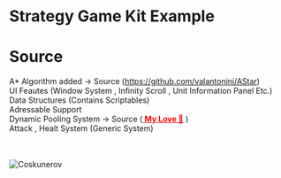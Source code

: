 # Strategy Game Kit Example

# Source
A* Algorithm added -> Source (https://github.com/valantonini/AStar) </br>
UI Feautes (Window System , Infinity Scroll , Unit Information Panel Etc.)</br>
Data Structures (Contains Scriptables)</br>
Adressable Support </br>
Dynamic Pooling System -> Source  (<a style="color:red;" href="https://github.com/iremsevim"> <b> My Love 👩‍</b></a> ) </br>
Attack , Healt System (Generic System)

</br>

</br>
<img src="https://s5.gifyu.com/images/video-to-gif-converterda34beb2cc9567f6.md.gif" alt="Coskunerov" border="0"></a>
